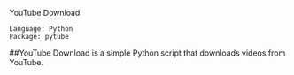YouTube Download

    Language: Python
    Package: pytube

##YouTube Download is a simple Python script that downloads videos from YouTube.
